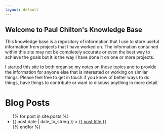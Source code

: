 ```yaml
---
layout: default
---
```


## Welcome to Paul Chilton's Knowledge Base

This knowledge base is a repository of information that I use to store useful information from projects that I have worked on. The information contained within this site may not be completely accurate or even the best way to achieve the goals but it is the way I have done it on one or more projects.

I started this site to both organise my notes on these topics and to provide the information for anyone else that is interested or working on similar things. Please feel free to get in touch if you know of better ways to do things, have things to contribute or want to discuss anything in more detail.

<div id="home">
  <h1>Blog Posts</h1>
  <ul class="posts">
    {% for post in site.posts %}
      <li><span>{{ post.date | date_to_string }}</span> &raquo; <a href="{{ site.baseurl }}{{ post.url }}">{{ post.title }}</a></li>
    {% endfor %}
  </ul>
</div>